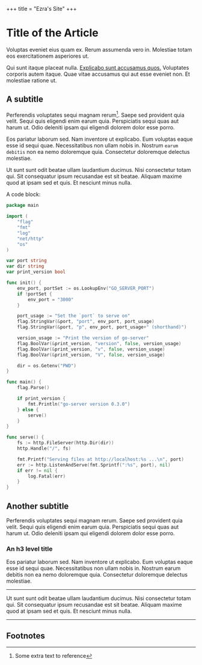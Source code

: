 +++
title = "Ezra's Site"
+++

# Title of the Article

Voluptas eveniet eius quam ex. Rerum assumenda vero in. Molestiae totam eos exercitationem asperiores ut.

Qui sunt itaque placeat nulla. [Explicabo sunt accusamus quos.](#) Voluptates corporis autem itaque.
Quae vitae
accusamus qui aut esse eveniet non. Et molestiae ratione ut.

## A subtitle

Perferendis voluptates sequi magnam rerum[^footnote]. Saepe sed provident quia velit. Sequi quis eligendi enim earum quia.
Perspiciatis sequi quas aut harum ut. Odio deleniti ipsam qui eligendi dolorem dolor esse porro.

Eos pariatur laborum sed. Nam inventore ut explicabo. Eum voluptas eaque esse id sequi quae. Necessitatibus non
ullam nobis in. Nostrum `earum debitis` non ea nemo doloremque quia. Consectetur doloremque delectus molestiae.

Ut sunt sunt odit beatae ullam laudantium ducimus. Nisi consectetur totam qui. Sit consequatur ipsum recusandae
est sit beatae. Aliquam maxime quod at ipsam sed et quis. Et nesciunt minus nulla.

A code block:
```go
package main

import (
	"flag"
	"fmt"
	"log"
	"net/http"
	"os"
)

var port string
var dir string
var print_version bool

func init() {
	env_port, portSet := os.LookupEnv("GO_SERVER_PORT")
	if !portSet {
		env_port = "3000"
	}

	port_usage := "Set the `port` to serve on"
	flag.StringVar(&port, "port", env_port, port_usage)
	flag.StringVar(&port, "p", env_port, port_usage+" (shorthand)")

	version_usage := "Print the version of go-server"
	flag.BoolVar(&print_version, "version", false, version_usage)
	flag.BoolVar(&print_version, "v", false, version_usage)
	flag.BoolVar(&print_version, "V", false, version_usage)

	dir = os.Getenv("PWD")
}

func main() {
	flag.Parse()

	if print_version {
		fmt.Println("go-server version 0.3.0")
	} else {
		serve()
	}
}

func serve() {
	fs := http.FileServer(http.Dir(dir))
	http.Handle("/", fs)

	fmt.Printf("Serving files at http://localhost:%s ...\n", port)
	err := http.ListenAndServe(fmt.Sprintf(":%s", port), nil)
	if err != nil {
		log.Fatal(err)
	}
}
```

## Another subtitle

Perferendis voluptates sequi magnam rerum. Saepe sed provident quia velit. Sequi quis eligendi enim earum quia.
Perspiciatis sequi quas aut harum ut. Odio deleniti ipsam qui eligendi dolorem dolor esse porro.

### An h3 level title

Eos pariatur laborum sed. Nam inventore ut explicabo. Eum voluptas eaque esse id sequi quae. Necessitatibus
non
ullam nobis in. Nostrum earum debitis non ea nemo doloremque quia. Consectetur doloremque delectus molestiae.
    
---

Ut sunt sunt odit beatae ullam laudantium ducimus. Nisi consectetur totam qui. Sit consequatur ipsum
recusandae
est sit beatae. Aliquam maxime quod at ipsam sed et quis. Et nesciunt minus nulla.

---

## Footnotes
[^footnote]: Some extra text to reference

